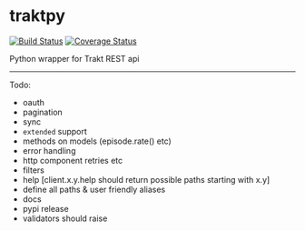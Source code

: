 # traktpy
[![Build Status](https://travis-ci.org/jmolinski/traktpy.svg?branch=master)](https://travis-ci.org/jmolinski/traktpy)
[![Coverage Status](https://coveralls.io/repos/github/jmolinski/traktpy/badge.svg?branch=master)](https://coveralls.io/github/jmolinski/traktpy?branch=master)

Python wrapper for Trakt REST api

---
Todo:
- oauth
- pagination
- sync
- `extended` support
- methods on models (episode.rate() etc)
- error handling
- http component retries etc
- filters
- help [client.x.y.help should return possible paths starting with x.y]
- define all paths & user friendly aliases
- docs
- pypi release
- validators should raise